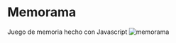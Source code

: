 # Memorama
Juego de memoria hecho con Javascript
![memorama](https://user-images.githubusercontent.com/82630810/123894527-54d58580-d92c-11eb-998b-b64e7a8df68f.png)
